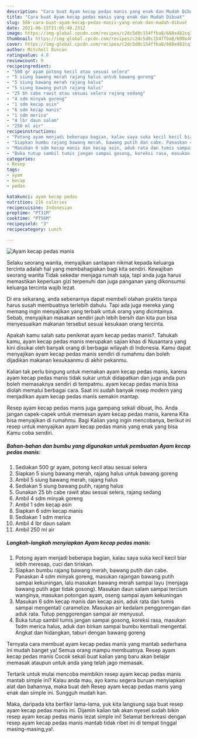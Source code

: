 ```yaml
---
description: "Cara buat Ayam kecap pedas manis yang enak dan Mudah Dibuat"
title: "Cara buat Ayam kecap pedas manis yang enak dan Mudah Dibuat"
slug: 566-cara-buat-ayam-kecap-pedas-manis-yang-enak-dan-mudah-dibuat
date: 2021-06-15T21:05:40.231Z
image: https://img-global.cpcdn.com/recipes/c2dc5d0c154ffba8/680x482cq70/ayam-kecap-pedas-manis-foto-resep-utama.jpg
thumbnail: https://img-global.cpcdn.com/recipes/c2dc5d0c154ffba8/680x482cq70/ayam-kecap-pedas-manis-foto-resep-utama.jpg
cover: https://img-global.cpcdn.com/recipes/c2dc5d0c154ffba8/680x482cq70/ayam-kecap-pedas-manis-foto-resep-utama.jpg
author: Mitchell Duncan
ratingvalue: 4.8
reviewcount: 9
recipeingredient:
- "500 gr ayam potong kecil atau sesuai selera"
- "5 siung bawang merah rajang halus untuk bawang goreng"
- "5 siung bawang merah rajang halus"
- "5 siung bawang putih rajang halus"
- "25 bh cabe rawit atau sesuai selera rajang sedang"
- "4 sdm minyak goreng"
- "1 sdm kecap asin"
- "6 sdm kecap manis"
- "1 sdm merica"
- "4 lbr daun salam"
- "250 ml air"
recipeinstructions:
- "Potong ayam menjadi beberapa bagian, kalau saya suka kecil kecil biar lebih meresap, cuci dan tiriskan."
- "Siapkan bumbu rajang bawang merah, bawang putih dan cabe. Panaskan 4 sdm minyak goreng, masukan rajangan bawang putih sampai kekuningan, lalu masukan bawang merah sampai layu (menjaga bawang putih agar tidak gosong). Masukan daun salam sampai tercium wanginya, masukan potongan ayam, oseng sampai ayam kekuningan"
- "Masukan 6 sdm kecap manis dan kecap asin, aduk rata dan tumis sampai mengental/ caramelize. Masukan air kedalam penggorengan dan aduk rata. Tutup penggorengan sampai air menyusut."
- "Buka tutup sambil tumis jangan sampai gosong, koreksi rasa, masukan 1sdm merica halus, aduk dan birkan sampai bumbu kembali mengental. Angkat dan hidangkan, taburi dengan bawang goreng"
categories:
- Resep
tags:
- ayam
- kecap
- pedas

katakunci: ayam kecap pedas 
nutrition: 216 calories
recipecuisine: Indonesian
preptime: "PT31M"
cooktime: "PT56M"
recipeyield: "3"
recipecategory: Lunch

---
```



![Ayam kecap pedas manis](https://img-global.cpcdn.com/recipes/c2dc5d0c154ffba8/680x482cq70/ayam-kecap-pedas-manis-foto-resep-utama.jpg)

Selaku seorang wanita, menyajikan santapan nikmat kepada keluarga tercinta adalah hal yang membahagiakan bagi kita sendiri. Kewajiban seorang  wanita Tidak sekedar menjaga rumah saja, tapi anda juga harus memastikan keperluan gizi terpenuhi dan juga panganan yang dikonsumsi keluarga tercinta wajib lezat.

Di era  sekarang, anda sebenarnya dapat membeli olahan praktis tanpa harus susah membuatnya terlebih dahulu. Tapi ada juga mereka yang memang ingin menyajikan yang terbaik untuk orang yang dicintainya. Sebab, menyajikan masakan sendiri jauh lebih bersih dan kita pun bisa menyesuaikan makanan tersebut sesuai kesukaan orang tercinta. 



Apakah kamu salah satu penikmat ayam kecap pedas manis?. Tahukah kamu, ayam kecap pedas manis merupakan sajian khas di Nusantara yang kini disukai oleh banyak orang di berbagai wilayah di Indonesia. Kamu dapat menyajikan ayam kecap pedas manis sendiri di rumahmu dan boleh dijadikan makanan kesukaanmu di akhir pekanmu.

Kalian tak perlu bingung untuk memakan ayam kecap pedas manis, karena ayam kecap pedas manis tidak sukar untuk didapatkan dan juga anda pun boleh memasaknya sendiri di tempatmu. ayam kecap pedas manis bisa diolah memalui berbagai cara. Saat ini sudah banyak resep modern yang menjadikan ayam kecap pedas manis semakin mantap.

Resep ayam kecap pedas manis juga gampang sekali dibuat, lho. Anda jangan capek-capek untuk memesan ayam kecap pedas manis, karena Kita bisa menyajikan di rumahmu. Bagi Kalian yang ingin mencobanya, berikut ini resep untuk menyajikan ayam kecap pedas manis yang enak yang bisa Kamu coba sendiri.

<!--inarticleads1-->

##### Bahan-bahan dan bumbu yang digunakan untuk pembuatan Ayam kecap pedas manis:

1. Sediakan 500 gr ayam, potong kecil atau sesuai selera
1. Siapkan 5 siung bawang merah, rajang halus untuk bawang goreng
1. Ambil 5 siung bawang merah, rajang halus
1. Sediakan 5 siung bawang putih, rajang halus
1. Gunakan 25 bh cabe rawit atau sesuai selera, rajang sedang
1. Ambil 4 sdm minyak goreng
1. Ambil 1 sdm kecap asin
1. Siapkan 6 sdm kecap manis
1. Sediakan 1 sdm merica
1. Ambil 4 lbr daun salam
1. Ambil 250 ml air




<!--inarticleads2-->

##### Langkah-langkah menyiapkan Ayam kecap pedas manis:

1. Potong ayam menjadi beberapa bagian, kalau saya suka kecil kecil biar lebih meresap, cuci dan tiriskan.
1. Siapkan bumbu rajang bawang merah, bawang putih dan cabe. Panaskan 4 sdm minyak goreng, masukan rajangan bawang putih sampai kekuningan, lalu masukan bawang merah sampai layu (menjaga bawang putih agar tidak gosong). Masukan daun salam sampai tercium wanginya, masukan potongan ayam, oseng sampai ayam kekuningan
1. Masukan 6 sdm kecap manis dan kecap asin, aduk rata dan tumis sampai mengental/ caramelize. Masukan air kedalam penggorengan dan aduk rata. Tutup penggorengan sampai air menyusut.
1. Buka tutup sambil tumis jangan sampai gosong, koreksi rasa, masukan 1sdm merica halus, aduk dan birkan sampai bumbu kembali mengental. Angkat dan hidangkan, taburi dengan bawang goreng




Ternyata cara membuat ayam kecap pedas manis yang mantab sederhana ini mudah banget ya! Semua orang mampu membuatnya. Resep ayam kecap pedas manis Cocok sekali buat kalian yang baru akan belajar memasak ataupun untuk anda yang telah jago memasak.

Tertarik untuk mulai mencoba membikin resep ayam kecap pedas manis mantab simple ini? Kalau anda mau, ayo kamu segera buruan menyiapkan alat dan bahannya, maka buat deh Resep ayam kecap pedas manis yang enak dan simple ini. Sungguh mudah kan. 

Maka, daripada kita berfikir lama-lama, yuk kita langsung saja buat resep ayam kecap pedas manis ini. Dijamin kalian tak akan nyesel sudah bikin resep ayam kecap pedas manis lezat simple ini! Selamat berkreasi dengan resep ayam kecap pedas manis mantab tidak ribet ini di tempat tinggal masing-masing,ya!.

